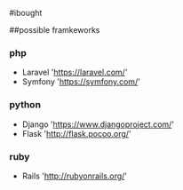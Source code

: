 #ibought

##possible framkeworks
### php
- Laravel 'https://laravel.com/'
- Symfony 'https://symfony.com/'
### python
- Django 'https://www.djangoproject.com/'
- Flask  'http://flask.pocoo.org/'
### ruby
- Rails 'http://rubyonrails.org/'
